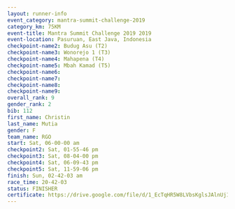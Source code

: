 ```yaml
---
layout: runner-info 
event_category: mantra-summit-challenge-2019 
category_km: 75KM 
event-title: Mantra Summit Challenge 2019 2019 
event-location: Pasuruan, East Java, Indonesia 
checkpoint-name2: Budug Asu (T2) 
checkpoint-name3: Wonorejo 1 (T3) 
checkpoint-name4: Mahapena (T4) 
checkpoint-name5: Mbah Kamad (T5) 
checkpoint-name6: 
checkpoint-name7: 
checkpoint-name8: 
checkpoint-name9: 
overall_rank: 9
gender_rank: 2
bib: 112
first_name: Christin
last_name: Mutia
gender: F
team_name: RGO
start: Sat, 06-00-00 am
checkpoint2: Sat, 01-55-46 pm
checkpoint3: Sat, 08-04-00 pm
checkpoint4: Sat, 06-09-43 pm
checkpoint5: Sat, 11-59-06 pm
finish: Sun, 02-42-03 am
race_time: 20-42-03
status: FINISHER
certificate: https://drive.google.com/file/d/1_EcTqHR5W8LVbsKglsJAlnUj1yrFc4Je/view?usp=sharing
---
```

